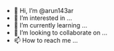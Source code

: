 - 👋 Hi, I’m @arun143ar
- 👀 I’m interested in ...
- 🌱 I’m currently learning ...
- 💞️ I’m looking to collaborate on ...
- 📫 How to reach me ...

<!---
arun143ar/arun143ar is a ✨ special ✨ repository because its `README.md` (this file) appears on your GitHub profile.
You can click the Preview link to take a look at your changes.
--->
